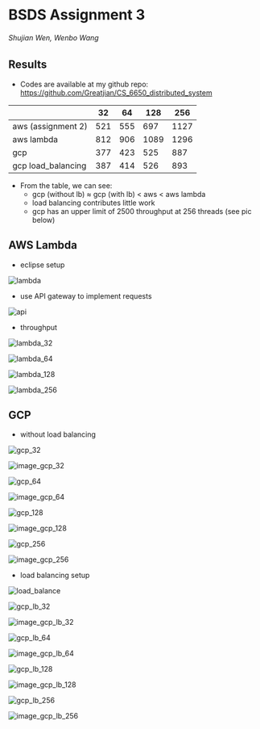 # BSDS Assignment 3

###### Shujian Wen, Wenbo Wang

## Results

- Codes are available at my github repo: https://github.com/Greatjian/CS_6650_distributed_system

|                    | 32   | 64   | 128  | 256  |
| ------------------ | ---- | ---- | ---- | ---- |
| aws (assignment 2) | 521  | 555  | 697  | 1127 |
| aws lambda         | 812  | 906  | 1089 | 1296 |
| gcp                | 377  | 423  | 525  | 887  |
| gcp load_balancing | 387  | 414  | 526  | 893  |

- From the table, we can see:
  - gcp (without lb) $\approx$ gcp (with lb) < aws < aws lambda
  - load balancing contributes little work
  - gcp has an upper limit of 2500 throughput at 256 threads (see pic below) 



## AWS Lambda

- eclipse setup

![lambda](/Users/Greatjian/Desktop/NEU/2018_fall/BSDS/assignment3/submission/lambda.png)

- use API gateway to implement requests

![api](/Users/Greatjian/Desktop/NEU/2018_fall/BSDS/assignment3/submission/api.png)

- throughput

![lambda_32](lambda_32.png)

![lambda_64](lambda_64.png)

![lambda_128](lambda_128.png)

![lambda_256](lambda_256.png)

## GCP

- without load balancing

![gcp_32](gcp_32.png)

![image_gcp_32](image_gcp_32.png)



![gcp_64](gcp_64.png)

![image_gcp_64](image_gcp_64.png)

![gcp_128](gcp_128.png)

![image_gcp_128](image_gcp_128.png)

![gcp_256](gcp_256.png)

![image_gcp_256](image_gcp_256.png)



- load balancing setup

![load_balance](load_balance.png)

![gcp_lb_32](gcp_lb_32.png)

![image_gcp_lb_32](image_gcp_lb_32.png)

![gcp_lb_64](gcp_lb_64.png)

![image_gcp_lb_64](image_gcp_lb_64.png)

![gcp_lb_128](gcp_lb_128.png)



![image_gcp_lb_128](image_gcp_lb_128.png)

![gcp_lb_256](gcp_lb_256.png)

![image_gcp_lb_256](image_gcp_lb_256.png)